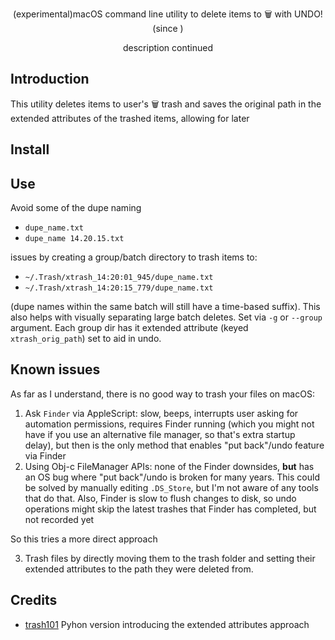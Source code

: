 <p align="center">
(experimental)macOS command line utility to delete items to 🗑 with UNDO!
<br>
(since )
</p>

<p align="center">  
description continued
</p>


## Introduction

This utility deletes items to user's 🗑 trash and saves the original path in the extended attributes of the trashed items, allowing for later 

## Install

## Use

Avoid some of the dupe naming

  - `dupe_name.txt`
  - `dupe_name 14.20.15.txt`

issues by creating a group/batch directory to trash items to:
  - `~/.Trash/xtrash_14꞉20꞉01_945/dupe_name.txt`
  - `~/.Trash/xtrash_14꞉20꞉15_779/dupe_name.txt`

(dupe names within the same batch will still have a time-based suffix). This also helps with visually separating large batch deletes. Set via `-g` or `--group` argument. Each group dir has it extended attribute (keyed `xtrash_orig_path`) set to aid in undo.

## Known issues

As far as I understand, there is no good way to trash your files on macOS:

  1. Ask `Finder` via AppleScript: slow, beeps, interrupts user asking for automation permissions, requires Finder running (which you might not have if you use an alternative file manager, so that's extra startup delay), but then is the only method that enables "put back"/undo feature via Finder
  2. Using Obj-c FileManager APIs: none of the Finder downsides, __but__ has an OS bug where "put back"/undo is broken for many years. This could be solved by manually editing `.DS_Store`, but I'm not aware of any tools that do that. Also, Finder is slow to flush changes to disk, so undo operations might skip the latest trashes that Finder has completed, but not recorded yet

So this tries a more direct approach

  3. Trash files by directly moving them to the trash folder and setting their extended attributes to the path they were deleted from.

## Credits

- [trash101](https://github.com/russelldavis/trash101) Pyhon version introducing the extended attributes approach
